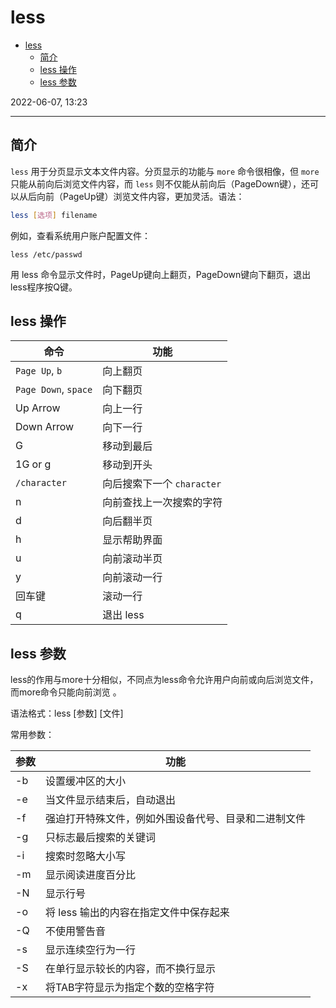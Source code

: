 # less

- [less](#less)
  - [简介](#简介)
  - [less 操作](#less-操作)
  - [less 参数](#less-参数)

2022-06-07, 13:23
***

## 简介

`less` 用于分页显示文本文件内容。分页显示的功能与 `more` 命令很相像，但 `more` 只能从前向后浏览文件内容，而 `less` 则不仅能从前向后（PageDown键），还可以从后向前（PageUp键）浏览文件内容，更加灵活。语法：

```sh
less [选项] filename
```

例如，查看系统用户账户配置文件：

```linux
less /etc/passwd
```

用 less 命令显示文件时，PageUp键向上翻页，PageDown键向下翻页，退出less程序按Q键。

## less 操作

|命令|功能|
|---|---|
|`Page Up`, `b`|向上翻页|
|`Page Down`, `space`|向下翻页|
|Up Arrow|向上一行|
|Down Arrow|向下一行|
|G|移动到最后|
|1G or g|移动到开头|
|`/character`|向后搜索下一个 `character`|
|n|向前查找上一次搜索的字符|
|d |向后翻半页|
|h |显示帮助界面|
|u |向前滚动半页|
|y |向前滚动一行|
|回车键|滚动一行|
|q |退出 less|

## less 参数

less的作用与more十分相似，不同点为less命令允许用户向前或向后浏览文件，而more命令只能向前浏览 。

语法格式：less [参数] [文件]

常用参数：

|参数|功能|
|---|---|
|-b|设置缓冲区的大小|
|-e|当文件显示结束后，自动退出|
|-f|强迫打开特殊文件，例如外围设备代号、目录和二进制文件|
|-g|只标志最后搜索的关键词|
|-i|搜索时忽略大小写|
|-m|显示阅读进度百分比|
|-N|显示行号|
|-o|将 less 输出的内容在指定文件中保存起来|
|-Q|不使用警告音|
|-s|显示连续空行为一行|
|-S|在单行显示较长的内容，而不换行显示|
|-x|将TAB字符显示为指定个数的空格字符|
